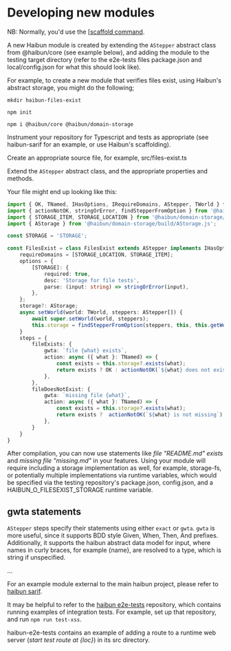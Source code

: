 
# Developing new modules

NB: Normally, you'd use the [[scaffold command](../modules/utils/README.md#scaffolding](https://github.com/withhaibun/haibun/blob/main/modules/utils/README.md#scaffolding)). 

A new Haibun module is created by extending the `AStepper` abstract class from
@haibun/core (see example below), and adding the module to the testing target
directory (refer to the e2e-tests files package.json and local/config.json for
what this should look like).

For example, to create a new module that verifies files exist, using Haibun's
abstract storage, you might do the following;

`mkdir haibun-files-exist`

`npm init`

`npm i @haibun/core @haibun/domain-storage`

Instrument your repository for Typescript and tests as appropriate (see haibun-sarif for an example, 
or use Haibun's scaffolding).

Create an appropriate source file, for example, src/files-exist.ts

Extend the `AStepper` abstract class, and the appropriate properties and methods.

Your file might end up looking like this:

```typescript
import { OK, TNamed, IHasOptions, IRequireDomains, AStepper, TWorld } from '@haibun/core/build/lib/defs.js';
import { actionNotOK, stringOrError, findStepperFromOption } from '@haibun/core/build/lib/util/index.js';
import { STORAGE_ITEM, STORAGE_LOCATION } from '@haibun/domain-storage/build/domain-storage.js';
import { AStorage } from '@haibun/domain-storage/build/AStorage.js';

const STORAGE = 'STORAGE';

const FilesExist = class FilesExist extends AStepper implements IHasOptions, IRequireDomains {
    requireDomains = [STORAGE_LOCATION, STORAGE_ITEM];
    options = {
        [STORAGE]: {
            required: true,
            desc: 'Storage for file tests',
            parse: (input: string) => stringOrError(input),
        },
    };
    storage?: AStorage;
    async setWorld(world: TWorld, steppers: AStepper[]) {
        await super.setWorld(world, steppers);
        this.storage = findStepperFromOption(steppers, this, this.getWorld().extraOptions, STORAGE);
    }
    steps = {
        fileExists: {
            gwta: `file {what} exists`,
            action: async ({ what }: TNamed) => {
                const exists = this.storage?.exists(what);
                return exists ? OK : actionNotOK(`${what} does not exist`);
            },
        },
        fileDoesNotExist: {
            gwta: `missing file {what}`,
            action: async ({ what }: TNamed) => {
                const exists = this.storage?.exists(what);
                return exists ?  actionNotOK(`${what} is not missing`) : OK;
            },
        }
    }
}
```

After compilation, you can now use statements like _file "README.md" exists_ and
_missing file "missing.md"_ in your features. 
Using your module will require including a storage implementation as well, 
for example, storage-fs, 
or potentially multiple implementations via runtime variables,
which would be specified via the testing repository's package.json, config.json, 
and a HAIBUN_O_FILESEXIST_STORAGE runtime variable.

## gwta statements

`AStepper` steps specify their statements using either `exact` or `gwta`. 
`gwta` is more useful, 
since it supports BDD style Given, When, Then, And prefixes. 
Additionally, it supports the haibun abstract data model for input, 
where names in curly braces,
for example {name}, are resolved to a type, 
which is string if unspecified.

...

For an example module external to the main haibun project, please refer to [haibun sarif](https://github.com/withhaibun/haibun-sarif).

It may be helpful to refer to the [haibun e2e-tests](https://github.com/withhaibun/haibun-e2e-tests) repository, which contains running examples of integration tests. For example, set up that repository, and run `npm run test-xss`.

haibun-e2e-tests contains an example of adding a route to a runtime web server (_start test route at {loc}_) 
in its src directory.

